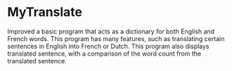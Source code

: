 # MyTranslate
Improved a basic program that acts as a dictionary for both English and French words. This program has many features, such as translating certain sentences in English into French or Dutch. This program also displays translated sentence, with a comparison of the word count from the translated sentence.
